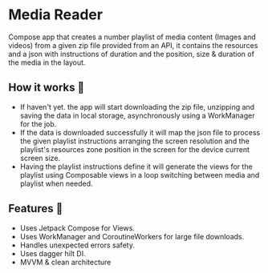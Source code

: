 # Media Reader

Compose app that creates a number playlist of media content (Images and videos) from a given zip file provided from an API, it contains the resources and a json with instructions of duration and the position, size & duration of the media in the layout.

## How it works 👣

- If haven't yet. the app will start downloading the zip file, unzipping and saving the data in local storage, asynchronously using a WorkManager for the job. 
- If the data is downloaded successfully it will map the json file to process the given playlist instructions arranging the screen resolution and the playlist's resources zone position in the screen for the device current screen size.   
- Having the playlist instructions define it will generate the views for the playlist using Composable views in a loop switching between media and playlist when needed.

## Features 🎨

- Uses Jetpack Compose for Views.
- Uses WorkManager and CoroutineWorkers for large file downloads.
- Handles unexpected errors safety.
- Uses dagger hilt DI. 
- MVVM & clean architecture